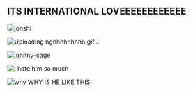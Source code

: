 ## ITS INTERNATIONAL LOVEEEEEEEEEEEE

![jonshi](https://github.com/user-attachments/assets/f0791c21-ec2a-406e-8518-8d1b07eb27ab)

![Uploading nghhhhhhhhh.gif…]()

![johnny-cage](https://github.com/user-attachments/assets/c5ffe0ec-7e6e-4aca-a624-0f4567f72843)

![i hate him so much](https://github.com/user-attachments/assets/d9e834bf-d2a0-4508-9380-fd2f3a833a3f)

![why](https://github.com/user-attachments/assets/bafde2b9-fe53-4f31-803e-4d8b8df3f49e)
WHY IS HE LIKE THIS!


